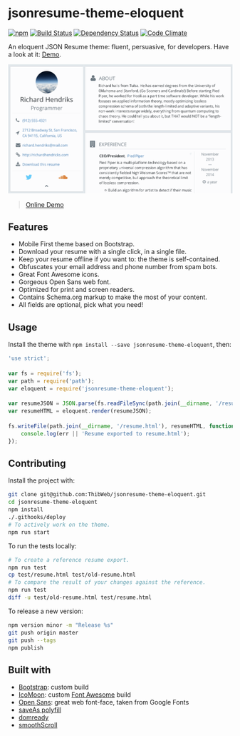 jsonresume-theme-eloquent
=========================

[![npm](https://img.shields.io/npm/v/jsonresume-theme-eloquent.svg?style=flat-square)](https://www.npmjs.com/package/jsonresume-theme-eloquent) [![Build Status](https://img.shields.io/travis/ThibWeb/jsonresume-theme-eloquent.svg?style=flat-square)](https://travis-ci.org/ThibWeb/jsonresume-theme-eloquent) [![Dependency Status](https://img.shields.io/david/ThibWeb/jsonresume-theme-eloquent.svg?style=flat-square)](https://david-dm.org/ThibWeb/jsonresume-theme-eloquent) [![Code Climate](https://img.shields.io/codeclimate/github/ThibWeb/jsonresume-theme-eloquent.svg?style=flat-square)](https://codeclimate.com/github/ThibWeb/jsonresume-theme-eloquent)

An eloquent JSON Resume theme: fluent, persuasive, for developers. Have a look at it: [Demo](http://themes.jsonresume.org/eloquent).

[![Theme screenshot](raw/theme-screenshot.png)](http://themes.jsonresume.org/eloquent)

> [Online Demo](http://themes.jsonresume.org/eloquent)

## Features

- Mobile First theme based on Bootstrap.
- Download your resume with a single click, in a single file.
- Keep your resume offline if you want to: the theme is self-contained.
- Obfuscates your email address and phone number from spam bots.
- Great Font Awesome icons.
- Gorgeous Open Sans web font.
- Optimized for print and screen readers.
- Contains Schema.org markup to make the most of your content.
- All fields are optional, pick what you need!

## Usage

Install the theme with `npm install --save jsonresume-theme-eloquent`, then:

```js
'use strict';

var fs = require('fs');
var path = require('path');
var eloquent = require('jsonresume-theme-eloquent');

var resumeJSON = JSON.parse(fs.readFileSync(path.join(__dirname, '/resume.json'), 'utf-8'));
var resumeHTML = eloquent.render(resumeJSON);

fs.writeFile(path.join(__dirname, '/resume.html'), resumeHTML, function(err) {
    console.log(err || 'Resume exported to resume.html');
});

```

## Contributing

Install the project with:

```sh
git clone git@github.com:ThibWeb/jsonresume-theme-eloquent.git
cd jsonresume-theme-eloquent
npm install
./.githooks/deploy
# To actively work on the theme.
npm run start
```

To run the tests locally:

```sh
# To create a reference resume export.
npm run test
cp test/resume.html test/old-resume.html
# To compare the result of your changes against the reference.
npm run test
diff -u test/old-resume.html test/resume.html
```

To release a new version:

```sh
npm version minor -m "Release %s"
git push origin master
git push --tags
npm publish
```

## Built with

- [Bootstrap](http://getbootstrap.com/): custom build
- [IcoMoon](https://icomoon.io/): custom [Font Awesome](https://fortawesome.github.io/Font-Awesome/) build
- [Open Sans](http://www.google.com/fonts/specimen/Open+Sans): great web font-face, taken from Google Fonts
- [saveAs polyfill](https://github.com/eligrey/FileSaver.js)
- [domready](https://github.com/ded/domready)
- [smoothScroll](https://github.com/cferdinandi/smooth-scroll)
